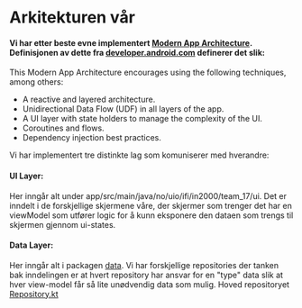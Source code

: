 # Arkitekturen vår
#### Vi har etter beste evne implementert [Modern App Architecture](https://developer.android.com/topic/architecture#modern-app-architecture). Definisjonen av dette fra [developer.android.com](https://developer.android.com/topic/architecture) definerer det slik:
This Modern App Architecture encourages using the following techniques, among others:

* A reactive and layered architecture.
* Unidirectional Data Flow (UDF) in all layers of the app.
* A UI layer with state holders to manage the complexity of the UI.
* Coroutines and flows.
* Dependency injection best practices.

Vi har implementert tre distinkte lag som komuniserer med hverandre:

#### UI Layer:
Her inngår alt under app/src/main/java/no/uio/ifi/in2000/team_17/ui. Det er inndelt i de forskjellige skjermene våre, der skjermer som trenger det har en viewModel som utfører logic for å kunn eksponere den dataen som trengs til skjermen gjennom ui-states. 

#### Data Layer: 
Her inngår alt i packagen [data](app/src/main/java/no/uio/ifi/in2000/team_17/data). Vi har forskjellige repositories der tanken bak inndelingen er at hvert repository har ansvar for en "type" data slik at hver view-model får så lite unødvendig data som mulig. Hoved repositoryet [Repository.kt](app/src/main/java/no/uio/ifi/in2000/team_17/data/Repository.kt)


